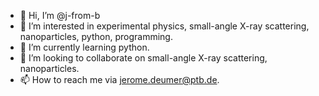 - 👋 Hi, I’m @j-from-b
- 👀 I’m interested in experimental physics, small-angle X-ray scattering, nanoparticles, python, programming.
- 🌱 I’m currently learning python.
- 💞️ I’m looking to collaborate on small-angle X-ray scattering, nanoparticles.
- 📫 How to reach me via jerome.deumer@ptb.de.

<!---
j-from-b/j-from-b is a ✨ special ✨ repository because its `README.md` (this file) appears on your GitHub profile.
You can click the Preview link to take a look at your changes.
--->

